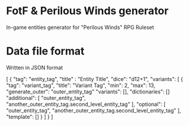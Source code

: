 # FotF & Perilous Winds generator
In-game entities generator for "Perilous Winds" RPG Ruleset

# Data file format
Written in JSON format

[
 {
   "tag": "entity_tag",
   "title" : "Entity Title",
   "dice": "d12+1",
   "variants": [
    {
        "tag": "variant_tag",
        "title": "Variant Tag",
        "min": 2,
        "max": 13,
        "generate_outer": "outer_entity_tag"
        "variants": [],
        "dictionaries": []
        "additional": [
            "outer_entity_tag",
            "another_outer_entity_tag.second_level_entity_tag"
        ],
        "optional": [
            "outer_entity_tag",
            "another_outer_entity_tag.second_level_entity_tag"
        ],
        "template": []
    }
   ]
 }
]